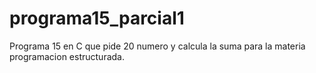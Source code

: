 # programa15_parcial1
Programa 15 en C que pide 20 numero y calcula la suma para la materia programacion estructurada.
